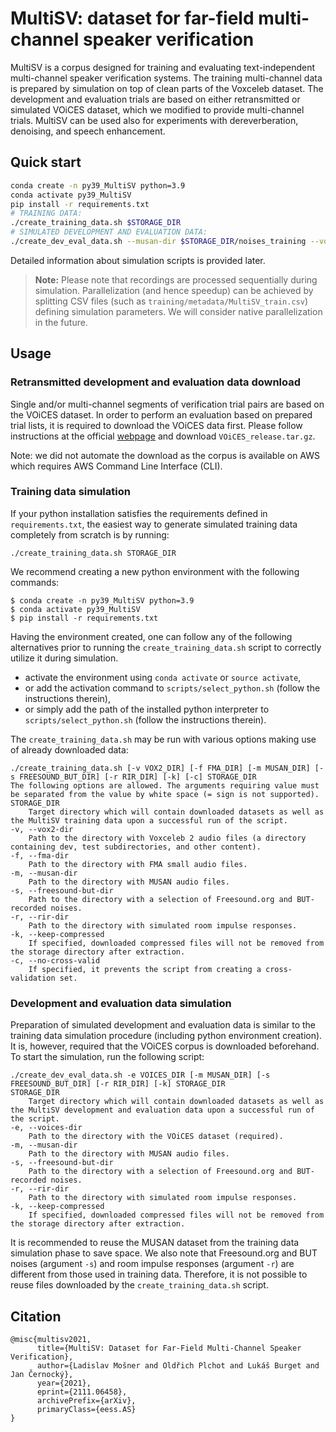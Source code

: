 # MultiSV: dataset for far-field multi-channel speaker verification
MultiSV is a corpus designed for training and evaluating text-independent multi-channel speaker verification systems. The training multi-channel data is prepared by simulation on top of clean parts of the Voxceleb dataset. The development and evaluation trials are based on either retransmitted or simulated VOiCES dataset, which we modified to provide multi-channel trials. MultiSV can be used also for experiments with dereverberation, denoising, and speech enhancement.

## Quick start
```bash
conda create -n py39_MultiSV python=3.9
conda activate py39_MultiSV
pip install -r requirements.txt
# TRAINING DATA:
./create_training_data.sh $STORAGE_DIR
# SIMULATED DEVELOPMENT AND EVALUATION DATA:
./create_dev_eval_data.sh --musan-dir $STORAGE_DIR/noises_training --voices-dir $VOICES_DIR $STORAGE_DIR
```
Detailed information about simulation scripts is provided later.
> **Note:** Please note that recordings are processed sequentially during simulation. Parallelization (and hence speedup) can be achieved by splitting CSV files (such as `training/metadata/MultiSV_train.csv`) defining simulation parameters. We will consider native parallelization in the future.

## Usage
### Retransmitted development and evaluation data download
Single and/or multi-channel segments of verification trial pairs are based on the VOiCES dataset. In order to perform an evaluation based on prepared trial lists, it is required to download the VOiCES data first. Please follow instructions at the official [webpage](https://iqtlabs.github.io/voices/downloads/) and download `VOiCES_release.tar.gz`.

Note: we did not automate the download as the corpus is available on AWS which requires AWS Command Line Interface (CLI).

### Training data simulation
If your python installation satisfies the requirements defined in `requirements.txt`, the easiest way to generate simulated training data completely from scratch is by running:
```
./create_training_data.sh STORAGE_DIR
```

We recommend creating a new python environment with the following commands:
```
$ conda create -n py39_MultiSV python=3.9
$ conda activate py39_MultiSV
$ pip install -r requirements.txt
```
Having the environment created, one can follow any of the following alternatives prior to running the `create_training_data.sh` script to correctly utilize it during simulation.
* activate the environment using `conda activate` or `source activate`,
* or add the activation command to `scripts/select_python.sh` (follow the instructions therein),
* or simply add the path of the installed python interpreter to `scripts/select_python.sh` (follow the instructions therein).

The `create_training_data.sh` may be run with various options making use of already downloaded data:
```
./create_training_data.sh [-v VOX2_DIR] [-f FMA_DIR] [-m MUSAN_DIR] [-s FREESOUND_BUT_DIR] [-r RIR_DIR] [-k] [-c] STORAGE_DIR
The following options are allowed. The arguments requiring value must be separated from the value by white space (= sign is not supported).
STORAGE_DIR
	Target directory which will contain downloaded datasets as well as the MultiSV training data upon a successful run of the script.
-v, --vox2-dir
	Path to the directory with Voxceleb 2 audio files (a directory containing dev, test subdirectories, and other content).
-f, --fma-dir
	Path to the directory with FMA small audio files.
-m, --musan-dir
	Path to the directory with MUSAN audio files.
-s, --freesound-but-dir
	Path to the directory with a selection of Freesound.org and BUT-recorded noises.
-r, --rir-dir
	Path to the directory with simulated room impulse responses.
-k, --keep-compressed
	If specified, downloaded compressed files will not be removed from the storage directory after extraction.
-c, --no-cross-valid
	If specified, it prevents the script from creating a cross-validation set.
```

### Development and evaluation data simulation
Preparation of simulated development and evaluation data is similar to the training data simulation procedure (including python environment creation). It is, however, required that the VOiCES corpus is downloaded beforehand. To start the simulation, run the following script:
```
./create_dev_eval_data.sh -e VOICES_DIR [-m MUSAN_DIR] [-s FREESOUND_BUT_DIR] [-r RIR_DIR] [-k] STORAGE_DIR
STORAGE_DIR
	Target directory which will contain downloaded datasets as well as the MultiSV development and evaluation data upon a successful run of the script.
-e, --voices-dir
	Path to the directory with the VOiCES dataset (required).
-m, --musan-dir
	Path to the directory with MUSAN audio files.
-s, --freesound-but-dir
	Path to the directory with a selection of Freesound.org and BUT-recorded noises.
-r, --rir-dir
	Path to the directory with simulated room impulse responses.
-k, --keep-compressed
	If specified, downloaded compressed files will not be removed from the storage directory after extraction.
```

It is recommended to reuse the MUSAN dataset from the training data simulation phase to save space. We also note that Freesound.org and BUT noises (argument `-s`) and room impulse responses (argument `-r`) are different from those used in training data. Therefore, it is not possible to reuse files downloaded by the `create_training_data.sh` script.

## Citation
```
@misc{multisv2021,
      title={MultiSV: Dataset for Far-Field Multi-Channel Speaker Verification}, 
      author={Ladislav Mošner and Oldřich Plchot and Lukáš Burget and Jan Černocký},
      year={2021},
      eprint={2111.06458},
      archivePrefix={arXiv},
      primaryClass={eess.AS}
}
```
